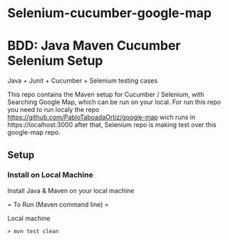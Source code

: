 # Selenium-cucumber-google-map

# BDD: Java Maven Cucumber Selenium Setup


Java + Junit + Cucumber + Selenium testing cases

This repo contains the Maven setup for Cucumber / Selenium, with Searching Google Map, which can be run on your local.
For run this repo you need to run localy the repo https://github.com/PabloTaboadaOrtiz/google-map wich runs in https://localhost:3000 after that, Selenium repo is making test over this google-map repo.

## Setup

### Install on Local Machine
Install Java & Maven on your local machine

= To Run (Maven command line) =

Local machine

```
> mvn test clean
```